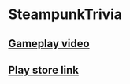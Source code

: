 # SteampunkTrivia
## [Gameplay video](https://youtu.be/U-ueVweN4Fo) 
## [Play store link](https://play.google.com/store/apps/details?id=com.TT.SteampunkTrivia)
 
